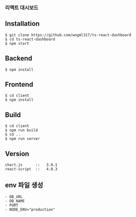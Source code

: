 ### 리액트 대시보드

## Installation
```
$ git clone https://github.com/wngml317/ts-react-dashboard
$ cd ts-react-dashboard
$ npm start
```

## Backend
```
$ npm install
```

## Frontend
```
$ cd client
$ npm install
```

## Build
```
$ cd client
$ npm run build
$ cd ..
$ npm run server
```

## Version
```
chart.js      ::   3.9.1
react-script  ::   4.0.3
```

## env 파일 생성
```
- DB_URL
- DB_NAME
- PORT
- NODE_ENV="production"
```
